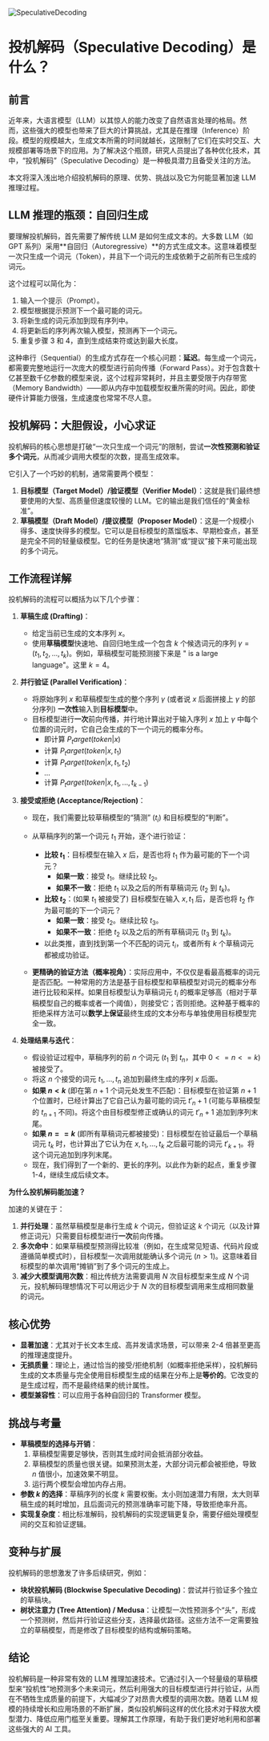 ![SpeculativeDecoding](BigModel/SpeculativeDecoding/SpeculativeDecoding.png)
# 投机解码（Speculative Decoding）是什么？

## 前言

近年来，大语言模型（LLM）以其惊人的能力改变了自然语言处理的格局。然而，这些强大的模型也带来了巨大的计算挑战，尤其是在推理（Inference）阶段。模型的规模越大，生成文本所需的时间就越长，这限制了它们在实时交互、大规模部署等场景下的应用。为了解决这个瓶颈，研究人员提出了各种优化技术，其中，“投机解码”（Speculative Decoding）是一种极具潜力且备受关注的方法。

本文将深入浅出地介绍投机解码的原理、优势、挑战以及它为何能显著加速 LLM 推理过程。

## LLM 推理的瓶颈：自回归生成

要理解投机解码，首先需要了解传统 LLM 是如何生成文本的。大多数 LLM（如 GPT 系列）采用**自回归（Autoregressive）**的方式生成文本。这意味着模型一次只生成一个词元（Token），并且下一个词元的生成依赖于之前所有已生成的词元。

这个过程可以简化为：

1. 输入一个提示（Prompt）。
2. 模型根据提示预测下一个最可能的词元。
3. 将新生成的词元添加到现有序列中。
4. 将更新后的序列再次输入模型，预测再下一个词元。
5. 重复步骤 3 和 4，直到生成结束符或达到最大长度。

这种串行（Sequential）的生成方式存在一个核心问题：**延迟**。每生成一个词元，都需要完整地运行一次庞大的模型进行前向传播（Forward Pass）。对于包含数十亿甚至数千亿参数的模型来说，这个过程非常耗时，并且主要受限于内存带宽（Memory Bandwidth）——即从内存中加载模型权重所需的时间。因此，即使硬件计算能力很强，生成速度也常常不尽人意。

## 投机解码：大胆假设，小心求证

投机解码的核心思想是打破“一次只生成一个词元”的限制，尝试**一次性预测和验证多个词元**，从而减少调用大模型的次数，提高生成效率。

它引入了一个巧妙的机制，通常需要两个模型：

1. **目标模型（Target Model）/验证模型（Verifier Model）**：这就是我们最终想要使用的大型、高质量但速度较慢的 LLM。它的输出是我们信任的“黄金标准”。
2. **草稿模型（Draft Model）/提议模型（Proposer Model）**：这是一个规模小得多、速度快得多的模型。它可以是目标模型的蒸馏版本、早期检查点，甚至是完全不同的轻量级模型。它的任务是快速地“猜测”或“提议”接下来可能出现的多个词元。

## 工作流程详解

投机解码的流程可以概括为以下几个步骤：

1. **草稿生成 (Drafting)**：
    * 给定当前已生成的文本序列 $x$。
    * 使用**草稿模型**快速地、自回归地生成一个包含 $k$ 个候选词元的序列 $γ = (t_1, t_2, ..., t_k)$。例如，草稿模型可能预测接下来是 " is a large language"。这里 $k=4$。

2. **并行验证 (Parallel Verification)**：
    * 将原始序列 $x$ 和草稿模型生成的整个序列 $γ$ (或者说 $x$ 后面拼接上 $γ$ 的部分序列) **一次性**输入到**目标模型**中。
    * 目标模型进行**一次**前向传播，并行地计算出对于输入序列 $x$ 加上 $γ$ 中每个位置的词元时，它自己会生成的下一个词元的概率分布。
        * 即计算 $P_target(token | x)$
        * 计算 $P_target(token | x, t_1)$
        * 计算 $P_target(token | x, t_1, t_2)$
        * ...
        * 计算 $P_target(token | x, t_1, ..., t_{k-1})$

3. **接受或拒绝 (Acceptance/Rejection)**：
    * 现在，我们需要比较草稿模型的“猜测” ($t_i$) 和目标模型的“判断”。
    * 从草稿序列的第一个词元 $t_1$ 开始，逐个进行验证：
        * **比较 $t_1$**：目标模型在输入 $x$ 后，是否也将 $t_1$ 作为最可能的下一个词元？
            * **如果一致**：接受 $t_1$。继续比较 $t_2$。
            * **如果不一致**：拒绝 $t_1$ 以及之后的所有草稿词元 ($t_2$ 到 $t_k$)。
        * **比较 $t_2$**：(如果 $t_1$ 被接受了) 目标模型在输入 $x, t_1$ 后，是否也将 $t_2$ 作为最可能的下一个词元？
            * **如果一致**：接受 $t_2$。继续比较 $t_3$。
            * **如果不一致**：拒绝 $t_2$ 以及之后的所有草稿词元 ($t_3$ 到 $t_k$)。
        * 以此类推，直到找到第一个不匹配的词元 $t_i$，或者所有 $k$ 个草稿词元都被成功验证。

    * **更精确的验证方法（概率视角）**：实际应用中，不仅仅是看最高概率的词元是否匹配。一种常用的方法是基于目标模型和草稿模型对词元的概率分布进行比较和采样。如果目标模型认为草稿词元 $t_i$ 的概率足够高（相对于草稿模型自己的概率或者一个阈值），则接受它；否则拒绝。这种基于概率的拒绝采样方法可以**数学上保证**最终生成的文本分布与单独使用目标模型完全一致。

4. **处理结果与迭代**：

    * 假设验证过程中，草稿序列的前 $n$ 个词元 ($t_1$ 到 $t_n$，其中 $0 <= n <= k$) 被接受了。
    * 将这 $n$ 个接受的词元 $t_1, ..., t_n$ 追加到最终生成的序列 $x$ 后面。
    * **如果 $n < k$** (即在第 $n+1$ 个词元处发生不匹配)：目标模型在验证第 $n+1$ 个位置时，已经计算出了它自己认为最可能的词元 $t'_n+1$ (可能与草稿模型的 $t_{n+1}$ 不同)。将这个由目标模型修正或确认的词元 $t'_n+1$ 追加到序列末尾。
    * **如果 $n == k$** (即所有草稿词元都被接受)：目标模型在验证最后一个草稿词元 $t_k$ 时，也计算出了它认为在 $x, t_1, ..., t_k$ 之后最可能的词元 $t'_{k+1}$。将这个词元追加到序列末尾。
    * 现在，我们得到了一个新的、更长的序列。以此作为新的起点，重复步骤 1-4，继续生成后续文本。

**为什么投机解码能加速？**

加速的关键在于：

1. **并行处理**：虽然草稿模型是串行生成 $k$ 个词元，但验证这 $k$ 个词元（以及计算修正词元）只需要目标模型进行**一次**前向传播。
2. **多次命中**：如果草稿模型预测得比较准（例如，在生成常见短语、代码片段或遵循简单模式时），目标模型一次调用就能确认多个词元 ($n > 1$)。这意味着目标模型的单次调用“摊销”到了多个词元的生成上。
3. **减少大模型调用次数**：相比传统方法需要调用 $N$ 次目标模型来生成 $N$ 个词元，投机解码理想情况下可以用远少于 $N$ 次的目标模型调用来生成相同数量的词元。

## 核心优势

* **显著加速**：尤其对于长文本生成、高并发请求场景，可以带来 2-4 倍甚至更高的推理速度提升。
* **无损质量**：理论上，通过恰当的接受/拒绝机制（如概率拒绝采样），投机解码生成的文本质量与完全使用目标模型生成的结果在分布上是**等价的**。它改变的是生成过程，而不是最终结果的统计属性。
* **模型兼容性**：可以应用于各种自回归的 Transformer 模型。

## 挑战与考量

* **草稿模型的选择与开销**：
    1. 草稿模型需要足够快，否则其生成时间会抵消部分收益。
    2. 草稿模型的质量也很关键。如果预测太差，大部分词元都会被拒绝，导致 $n$ 值很小，加速效果不明显。
    3. 运行两个模型会增加内存占用。
* **参数 $k$ 的选择**：草稿序列的长度 $k$ 需要权衡。太小则加速潜力有限，太大则草稿生成的耗时增加，且后面词元的预测准确率可能下降，导致拒绝率升高。
* **实现复杂度**：相比标准解码，投机解码的实现逻辑更复杂，需要仔细处理模型间的交互和验证逻辑。

## 变种与扩展

投机解码的思想激发了许多后续研究，例如：

* **块状投机解码 (Blockwise Speculative Decoding)**：尝试并行验证多个独立的草稿块。
* **树状注意力 (Tree Attention) / Medusa**：让模型一次性预测多个“头”，形成一个预测树，然后并行验证这些分支，选择最优路径。这些方法不一定需要独立的草稿模型，而是修改了目标模型的结构或解码策略。

## 结论

投机解码是一种非常有效的 LLM 推理加速技术。它通过引入一个轻量级的草稿模型来“投机性”地预测多个未来词元，然后利用强大的目标模型进行并行验证，从而在不牺牲生成质量的前提下，大幅减少了对昂贵大模型的调用次数。随着 LLM 规模的持续增长和应用场景的不断扩展，类似投机解码这样的优化技术对于释放大模型潜力、降低应用门槛至关重要。理解其工作原理，有助于我们更好地利用和部署这些强大的 AI 工具。
